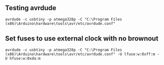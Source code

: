 ## Testing avrdude

```
avrdude -c usbtiny -p atmega328p -C "C:\Program Files (x86)\Arduino\hardware\tools\avr/etc/avrdude.conf"
```

## Set fuses to use external clock with no brownout

```
avrdude -c usbtiny -p atmega328p -C "C:\Program Files (x86)\Arduino\hardware\tools\avr/etc/avrdude.conf" -U lfuse:w:0xff:m -U hfuse:w:0xda:m
```
